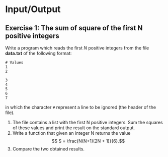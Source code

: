 
# Input/Output

## Exercise 1: The sum of square of the first N positive integers

Write a program which reads the first $N$ positive integers from the file **data.txt** of the following format:
```text
# Values
1
2

3
4
5
6
7
```
in which the character `#` represent a line to be ignored (the header of the file).

 1. The file contains a list with the first N positive integers. Sum the squares of these values and print the result on the standard output.
 2. Write a function that given an integer N returns the value $$ S = \frac{N(N+1)(2N + 1)}{6}.$$
 3. Compare the two obtained results.


